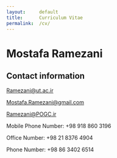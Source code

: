 ```yaml
---
layout:     default
title:      Curriculum Vitae
permalink:  /cv/
---
```

# Mostafa Ramezani
## Contact information

[Ramezani@ut.ac.ir](mailto:ramezani@ut.ac.ir)

[Mostafa.Ramezani@gmail.com](mailto:Mostafa.Ramezani@gmail.com)


[Ramezani@POGC.ir](mailto:Ramezani@pogc.ir)




 Mobile Phone Number: +98 918 860 3196
 
 Office Number: +98 21 8376 4904

Phone Number: +98 86 3402 6514
